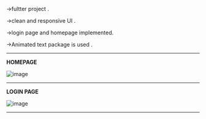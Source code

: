 ->fultter project .

->clean and responsive UI .

->login page and homepage implemented. 

->Animated text package is used .

------------------------------------------------------------------------------------------------------------------------------------------------------------------------ 


**HOMEPAGE** 


![image](https://user-images.githubusercontent.com/92781591/185779867-8328c032-5291-4d21-bdbc-59c526a8299b.png) 



------------------------------------------------------------------------------------------------------------------------------------------------------------------------- 



**LOGIN PAGE** 


![image](https://user-images.githubusercontent.com/92781591/185779857-5d912373-5cd1-4a3c-b72c-c3d202d9c0f7.png)


-------------------------------------------------------------------------------------------------------------------------------------------------------------------------
